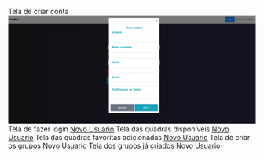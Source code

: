 Tela de criar conta
![Novo Usuario](images/fotocriarconta.png)
Tela de fazer login
[Novo Usuario](images/fotologin.png)
Tela das quadras disponíveis
[Novo Usuario](images/fotoquadras.png)
Tela das quadras favoritas adicionadas
[Novo Usuario](images/fotoquadrasfavoritas.png)
Tela de criar os grupos
[Novo Usuario](images/fotocriargrupos.png)
Tela dos grupos já criados
[Novo Usuario](images/fotogrupos.png)
